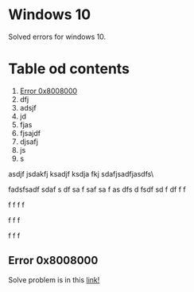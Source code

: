 # Windows 10

Solved errors for windows 10.

# Table od contents

1. [Error 0x8008000](#error-0x8008000)
2. dfj
3. adsjf
4. jd
5. fjas
6. fjsajdf
7. djsafj
8. js
9. s



asdjf
jsdakfj
ksadjf
ksdja
fkj
sdafjsadfjasdfs\














fadsfsadf
sdaf
s
df
sa
f
saf
sa
f
as
dfs
d
fsdf
sd
f
df
f
f

f
f
f
f

f
f
f

f
f
f


## Error 0x8008000

Solve problem is in this [link!](https://www.reddit.com/r/Windows10/comments/c42qc8/windows_10_1903_windows_update_failed_0x80080005/)


